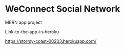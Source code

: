 # WeConnect Social Network
MERN app project

Link-to-the-app-in-heroku

https://stormy-coast-00203.herokuapp.com/
